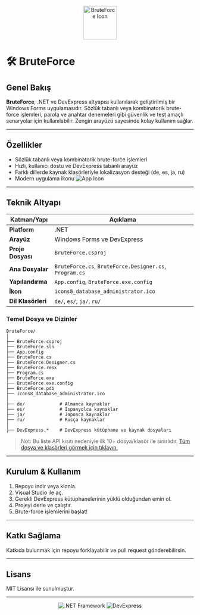 <p align="center">
  <img src="https://github.com/dogukankosan/BruteForce/raw/main/icons8_database_administrator.ico" alt="BruteForce Icon" width="90" />
</p>

# 🛠️ BruteForce

## Genel Bakış

**BruteForce**, .NET ve DevExpress altyapısı kullanılarak geliştirilmiş bir Windows Forms uygulamasıdır. Sözlük tabanlı veya kombinatorik brute-force işlemleri, parola ve anahtar denemeleri gibi güvenlik ve test amaçlı senaryolar için kullanılabilir. Zengin arayüzü sayesinde kolay kullanım sağlar.

---

## Özellikler

- Sözlük tabanlı veya kombinatorik brute-force işlemleri
- Hızlı, kullanıcı dostu ve DevExpress tabanlı arayüz
- Farklı dillerde kaynak klasörleriyle lokalizasyon desteği (de, es, ja, ru)
- Modern uygulama ikonu ![App Icon](https://github.com/dogukankosan/BruteForce/raw/main/icons8_database_administrator.ico)

---

## Teknik Altyapı

| Katman/Yapı        | Açıklama                                               |
|--------------------|--------------------------------------------------------|
| **Platform**       | .NET                                                   |
| **Arayüz**         | Windows Forms ve DevExpress                            |
| **Proje Dosyası**  | `BruteForce.csproj`                                    |
| **Ana Dosyalar**   | `BruteForce.cs`, `BruteForce.Designer.cs`, `Program.cs`|
| **Yapılandırma**   | `App.config`, `BruteForce.exe.config`                  |
| **İkon**           | `icons8_database_administrator.ico`                    |
| **Dil Klasörleri** | `de/`, `es/`, `ja/`, `ru/`                             |

### Temel Dosya ve Dizinler

```
BruteForce/
│
├── BruteForce.csproj
├── BruteForce.sln
├── App.config
├── BruteForce.cs
├── BruteForce.Designer.cs
├── BruteForce.resx
├── Program.cs
├── BruteForce.exe
├── BruteForce.exe.config
├── BruteForce.pdb
├── icons8_database_administrator.ico
│
├── de/             # Almanca kaynaklar
├── es/             # İspanyolca kaynaklar
├── ja/             # Japonca kaynaklar
├── ru/             # Rusça kaynaklar
│
├── DevExpress.*    # DevExpress kütüphane ve kaynak dosyaları
```
> Not: Bu liste API kısıtı nedeniyle ilk 10+ dosya/klasör ile sınırlıdır. [Tüm dosya ve klasörleri görmek için tıklayın.](https://github.com/dogukankosan/BruteForce/tree/main)

---

## Kurulum & Kullanım

1. Repoyu indir veya klonla.
2. Visual Studio ile aç.
3. Gerekli DevExpress kütüphanelerinin yüklü olduğundan emin ol.
4. Projeyi derle ve çalıştır.
5. Brute-force işlemlerini başlat!

---

## Katkı Sağlama

Katkıda bulunmak için repoyu forklayabilir ve pull request gönderebilirsin.

---

## Lisans

MIT Lisansı ile sunulmuştur.

---

<p align="center">
  <img src="https://img.shields.io/badge/.NET-Framework-blue?logo=dotnet" alt=".NET Framework" />
  <img src="https://img.shields.io/badge/DevExpress-UI-orange" alt="DevExpress" />
</p>
